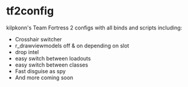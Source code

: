 # tf2config
kilpkonn's Team Fortress 2 configs with all binds and scripts including:
+ Crosshair switcher
+ r_drawviewmodels off & on depending on slot
+ drop intel
+ easy switch between loadouts
+ easy switch between classes
+ Fast disguise as spy
+ And more coming soon
  
